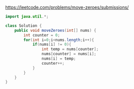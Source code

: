 


https://leetcode.com/problems/move-zeroes/submissions/


```java
import java.util.*;

class Solution {
    public void moveZeroes(int[] nums) {
        int counter = 0;
        for(int i=0;i<nums.length;i++){
            if(nums[i] != 0){
                int temp = nums[counter];
                nums[counter] = nums[i];
                nums[i] = temp;
                counter++;
            }
        }
    }
}
```
